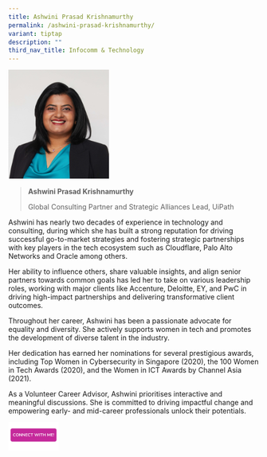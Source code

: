 ```yaml
---
title: Ashwini Prasad Krishnamurthy
permalink: /ashwini-prasad-krishnamurthy/
variant: tiptap
description: ""
third_nav_title: Infocomm & Technology
---
```

<p></p>
<div class="isomer-image-wrapper">
<img style="width: 40%;" height="auto" width="100%" alt="" src="/images/Profile Photos/Ashwini_Prasad_Krishnamurthy_1_copy.jpg">
</div>
<blockquote>
<p></p>
<p><strong>Ashwini Prasad Krishnamurthy</strong>
</p>
<p>Global Consulting Partner and Strategic Alliances Lead, UiPath</p>
</blockquote>
<p></p>
<p>Ashwini has nearly two decades of experience in technology and consulting,
during which she has built a strong reputation for driving successful go-to-market
strategies and fostering strategic partnerships with key players in the
tech ecosystem such as Cloudflare, Palo Alto Networks and Oracle among
others.</p>
<p>Her ability to influence others, share valuable insights, and align senior
partners towards common goals has led her to take on various leadership
roles, working with major clients like Accenture, Deloitte, EY, and PwC
in driving high-impact partnerships and delivering transformative client
outcomes.</p>
<p>Throughout her career, Ashwini has been a passionate advocate for equality
and diversity. She actively supports women in tech and promotes the development
of diverse talent in the industry.</p>
<p>Her dedication has earned her nominations for several prestigious awards,
including Top Women in Cybersecurity in Singapore (2020), the 100 Women
in Tech Awards (2020), and the Women in ICT Awards by Channel Asia (2021).</p>
<p>As a Volunteer Career Advisor, Ashwini prioritises interactive and meaningful
discussions. She is committed to driving impactful change and empowering
early- and mid-career professionals unlock their potentials.</p>
<p></p>
<p></p><a class="isomer-image-wrapper" href="https://form.gov.sg/677f324228247165f5398b25"><img style="width: 20%;" height="auto" width="100%" alt="" src="/images/CONNECT_WITH_ME.png"></a>
<p></p>